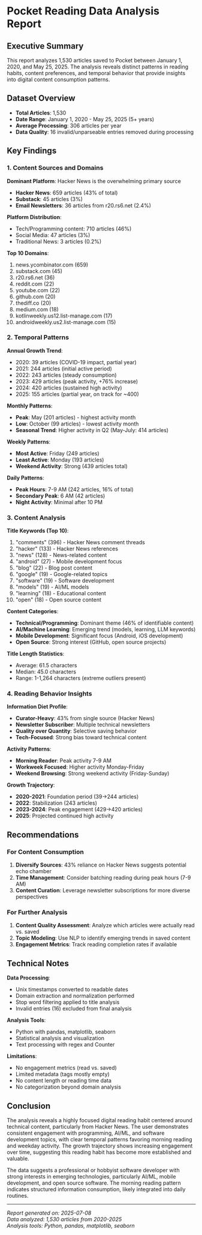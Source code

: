 # Pocket Reading Data Analysis Report

## Executive Summary

This report analyzes 1,530 articles saved to Pocket between January 1, 2020, and May 25, 2025. The analysis reveals distinct patterns in reading habits, content preferences, and temporal behavior that provide insights into digital content consumption patterns.

## Dataset Overview

- **Total Articles**: 1,530
- **Date Range**: January 1, 2020 - May 25, 2025 (5+ years)
- **Average Processing**: 306 articles per year
- **Data Quality**: 16 invalid/unparseable entries removed during processing

## Key Findings

### 1. Content Sources and Domains

**Dominant Platform**: Hacker News is the overwhelming primary source
- **Hacker News**: 659 articles (43% of total)
- **Substack**: 45 articles (3%)
- **Email Newsletters**: 36 articles from r20.rs6.net (2.4%)

**Platform Distribution**:
- Tech/Programming content: 710 articles (46%)
- Social Media: 47 articles (3%)
- Traditional News: 3 articles (0.2%)

**Top 10 Domains**:
1. news.ycombinator.com (659)
2. substack.com (45)
3. r20.rs6.net (36)
4. reddit.com (22)
5. youtube.com (22)
6. github.com (20)
7. thediff.co (20)
8. medium.com (18)
9. kotlinweekly.us12.list-manage.com (17)
10. androidweekly.us2.list-manage.com (15)

### 2. Temporal Patterns

**Annual Growth Trend**:
- 2020: 39 articles (COVID-19 impact, partial year)
- 2021: 244 articles (initial active period)
- 2022: 243 articles (steady consumption)
- 2023: 429 articles (peak activity, +76% increase)
- 2024: 420 articles (sustained high activity)
- 2025: 155 articles (partial year, on track for ~400)

**Monthly Patterns**:
- **Peak**: May (201 articles) - highest activity month
- **Low**: October (99 articles) - lowest activity month
- **Seasonal Trend**: Higher activity in Q2 (May-July: 414 articles)

**Weekly Patterns**:
- **Most Active**: Friday (249 articles)
- **Least Active**: Monday (193 articles)
- **Weekend Activity**: Strong (439 articles total)

**Daily Patterns**:
- **Peak Hours**: 7-9 AM (242 articles, 16% of total)
- **Secondary Peak**: 6 AM (42 articles)
- **Night Activity**: Minimal after 10 PM

### 3. Content Analysis

**Title Keywords (Top 10)**:
1. "comments" (396) - Hacker News comment threads
2. "hacker" (133) - Hacker News references
3. "news" (128) - News-related content
4. "android" (27) - Mobile development focus
5. "blog" (22) - Blog post content
6. "google" (19) - Google-related topics
7. "software" (19) - Software development
8. "models" (19) - AI/ML models
9. "learning" (18) - Educational content
10. "open" (18) - Open source content

**Content Categories**:
- **Technical/Programming**: Dominant theme (46% of identifiable content)
- **AI/Machine Learning**: Emerging trend (models, learning, LLM keywords)
- **Mobile Development**: Significant focus (Android, iOS development)
- **Open Source**: Strong interest (GitHub, open source projects)

**Title Length Statistics**:
- Average: 61.5 characters
- Median: 45.0 characters
- Range: 1-1,264 characters (extreme outliers present)

### 4. Reading Behavior Insights

**Information Diet Profile**:
- **Curator-Heavy**: 43% from single source (Hacker News)
- **Newsletter Subscriber**: Multiple technical newsletters
- **Quality over Quantity**: Selective saving behavior
- **Tech-Focused**: Strong bias toward technical content

**Activity Patterns**:
- **Morning Reader**: Peak activity 7-9 AM
- **Workweek Focused**: Higher activity Monday-Friday
- **Weekend Browsing**: Strong weekend activity (Friday-Sunday)

**Growth Trajectory**:
- **2020-2021**: Foundation period (39→244 articles)
- **2022**: Stabilization (243 articles)
- **2023-2024**: Peak engagement (429→420 articles)
- **2025**: Projected continued high activity

## Recommendations

### For Content Consumption
1. **Diversify Sources**: 43% reliance on Hacker News suggests potential echo chamber
2. **Time Management**: Consider batching reading during peak hours (7-9 AM)
3. **Content Curation**: Leverage newsletter subscriptions for more diverse perspectives

### For Further Analysis
1. **Content Quality Assessment**: Analyze which articles were actually read vs. saved
2. **Topic Modeling**: Use NLP to identify emerging trends in saved content
3. **Engagement Metrics**: Track reading completion rates if available

## Technical Notes

**Data Processing**:
- Unix timestamps converted to readable dates
- Domain extraction and normalization performed
- Stop word filtering applied to title analysis
- Invalid entries (16) excluded from final analysis

**Analysis Tools**:
- Python with pandas, matplotlib, seaborn
- Statistical analysis and visualization
- Text processing with regex and Counter

**Limitations**:
- No engagement metrics (read vs. saved)
- Limited metadata (tags mostly empty)
- No content length or reading time data
- No categorization beyond domain analysis

## Conclusion

The analysis reveals a highly focused digital reading habit centered around technical content, particularly from Hacker News. The user demonstrates consistent engagement with programming, AI/ML, and software development topics, with clear temporal patterns favoring morning reading and weekday activity. The growth trajectory shows increasing engagement over time, suggesting this reading habit has become more established and valuable.

The data suggests a professional or hobbyist software developer with strong interests in emerging technologies, particularly AI/ML, mobile development, and open source software. The morning reading pattern indicates structured information consumption, likely integrated into daily routines.

---

*Report generated on: 2025-07-08*  
*Data analyzed: 1,530 articles from 2020-2025*  
*Analysis tools: Python, pandas, matplotlib, seaborn*